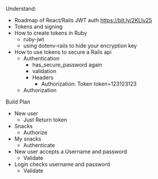 Understand:
  - Roadmap of React/Rails JWT auth https://bit.ly/2KLIv25
  - Tokens and signing
  - How to create tokens in Ruby
    - ruby-jwt
    - using dotenv-rails to hide your encryption key
  - How to use tokens to secure a Rails api
    - Authentication
      - has_secure_password again
      - validation
      - Headers
        - Authorization: Token token=123123123
    - Authorization 




Build Plan
- New user
  - Just Return token
- Snacks
  - Authorize
- My snacks
  - Authenticate
- New user accepts a Username and password
  - Validate
- Login checks username and password
  - Validate
